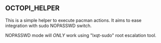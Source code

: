 ## OCTOPI_HELPER

This is a simple helper to execute pacman actions. It aims to ease integration with sudo NOPASSWD switch.

NOPASSWD mode will *ONLY* work using "lxqt-sudo" root escalation tool.
